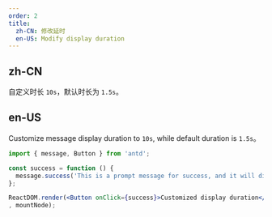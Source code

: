 ```yaml
---
order: 2
title:
  zh-CN: 修改延时
  en-US: Modify display duration
---
```


## zh-CN

自定义时长 `10s`，默认时长为 `1.5s`。

## en-US

Customize message display duration to `10s`, while default duration is `1.5s`。

````jsx
import { message, Button } from 'antd';

const success = function () {
  message.success('This is a prompt message for success, and it will disappear in 10 seconds', 10);
};

ReactDOM.render(<Button onClick={success}>Customized display duration</Button>
, mountNode);
````
